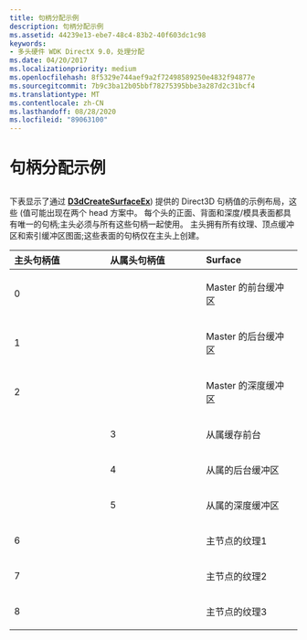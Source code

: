 ```yaml
---
title: 句柄分配示例
description: 句柄分配示例
ms.assetid: 44239e13-ebe7-48c4-83b2-40f603dc1c98
keywords:
- 多头硬件 WDK DirectX 9.0，处理分配
ms.date: 04/20/2017
ms.localizationpriority: medium
ms.openlocfilehash: 8f5329e744aef9a2f72498589250e4832f94877e
ms.sourcegitcommit: 7b9c3ba12b05bbf78275395bbe3a287d2c31bcf4
ms.translationtype: MT
ms.contentlocale: zh-CN
ms.lasthandoff: 08/28/2020
ms.locfileid: "89063100"
---
```

# <a name="example-of-handle-assignments"></a>句柄分配示例


## <span id="ddk_example_of_handle_assignments_gg"></span><span id="DDK_EXAMPLE_OF_HANDLE_ASSIGNMENTS_GG"></span>


下表显示了通过 [**D3dCreateSurfaceEx**](/windows/desktop/api/ddrawint/nc-ddrawint-pdd_createsurfaceex)) 提供的 Direct3D 句柄值的示例布局，这些 (值可能出现在两个 head 方案中。 每个头的正面、背面和深度/模具表面都具有唯一的句柄;主头必须与所有这些句柄一起使用。 主头拥有所有纹理、顶点缓冲区和索引缓冲区图面;这些表面的句柄仅在主头上创建。

<table>
<colgroup>
<col width="33%" />
<col width="33%" />
<col width="33%" />
</colgroup>
<thead>
<tr class="header">
<th align="left">主头句柄值</th>
<th align="left">从属头句柄值</th>
<th align="left">Surface</th>
</tr>
</thead>
<tbody>
<tr class="odd">
<td align="left"><p>0</p></td>
<td align="left"></td>
<td align="left"><p>Master 的前台缓冲区</p></td>
</tr>
<tr class="even">
<td align="left"><p>1</p></td>
<td align="left"></td>
<td align="left"><p>Master 的后台缓冲区</p></td>
</tr>
<tr class="odd">
<td align="left"><p>2</p></td>
<td align="left"></td>
<td align="left"><p>Master 的深度缓冲区</p></td>
</tr>
<tr class="even">
<td align="left"></td>
<td align="left"><p>3</p></td>
<td align="left"><p>从属缓存前台</p></td>
</tr>
<tr class="odd">
<td align="left"></td>
<td align="left"><p>4</p></td>
<td align="left"><p>从属的后台缓冲区</p></td>
</tr>
<tr class="even">
<td align="left"></td>
<td align="left"><p>5</p></td>
<td align="left"><p>从属的深度缓冲区</p></td>
</tr>
<tr class="odd">
<td align="left"><p>6</p></td>
<td align="left"></td>
<td align="left"><p>主节点的纹理1</p></td>
</tr>
<tr class="even">
<td align="left"><p>7</p></td>
<td align="left"></td>
<td align="left"><p>主节点的纹理2</p></td>
</tr>
<tr class="odd">
<td align="left"><p>8</p></td>
<td align="left"></td>
<td align="left"><p>主节点的纹理3</p></td>
</tr>
</tbody>
</table>

 

 


